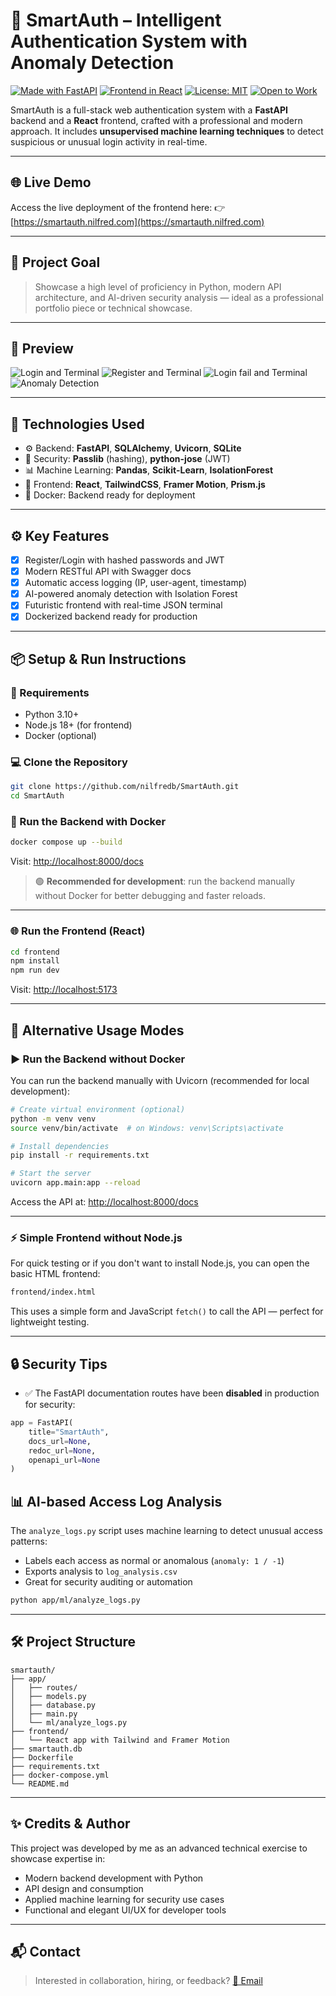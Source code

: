
# 🚀 SmartAuth – Intelligent Authentication System with Anomaly Detection

[![Made with FastAPI](https://img.shields.io/badge/Made%20with-FastAPI-009688?style=for-the-badge&logo=fastapi&logoColor=white)](https://fastapi.tiangolo.com/)
[![Frontend in React](https://img.shields.io/badge/Frontend-React-61DAFB?style=for-the-badge&logo=react&logoColor=black)](https://reactjs.org/)
[![License: MIT](https://img.shields.io/badge/License-MIT-yellow.svg?style=for-the-badge)](https://opensource.org/licenses/MIT)
[![Open to Work](https://img.shields.io/badge/Open%20to-Work-brightgreen?style=for-the-badge&logo=linkedin&logoColor=white)](mailto:nbaez414@gmail.com)


SmartAuth is a full-stack web authentication system with a **FastAPI** backend and a **React** frontend, crafted with a professional and modern approach. It includes **unsupervised machine learning techniques** to detect suspicious or unusual login activity in real-time.

---

## 🌐 Live Demo

Access the live deployment of the frontend here:
👉 [https://smartauth.nilfred.com](https://smartauth.nilfred.com)

---

## 🧠 Project Goal

> Showcase a high level of proficiency in Python, modern API architecture, and AI-driven security analysis — ideal as a professional portfolio piece or technical showcase.

---

## 📸 Preview



![Login and Terminal](./resources/2.png)
![Register and Terminal](./resources/1.png)
![Login fail and Terminal](./resources/3.png)
![Anomaly Detection](./resources/4.png)


---

## 📂 Technologies Used

- ⚙️ Backend: **FastAPI**, **SQLAlchemy**, **Uvicorn**, **SQLite**
- 🔐 Security: **Passlib** (hashing), **python-jose** (JWT)
- 📊 Machine Learning: **Pandas**, **Scikit-Learn**, **IsolationForest**
- 🎨 Frontend: **React**, **TailwindCSS**, **Framer Motion**, **Prism.js**
- 🐳 Docker: Backend ready for deployment

---

## ⚙️ Key Features

- [x] Register/Login with hashed passwords and JWT
- [x] Modern RESTful API with Swagger docs
- [x] Automatic access logging (IP, user-agent, timestamp)
- [x] AI-powered anomaly detection with Isolation Forest
- [x] Futuristic frontend with real-time JSON terminal
- [x] Dockerized backend ready for production

---

## 📦 Setup & Run Instructions

### 🔧 Requirements

- Python 3.10+
- Node.js 18+ (for frontend)
- Docker (optional)

### 💻 Clone the Repository

```bash
git clone https://github.com/nilfredb/SmartAuth.git
cd SmartAuth
```

### 🚀 Run the Backend with Docker

```bash
docker compose up --build
```

Visit: [http://localhost:8000/docs](http://localhost:8000/docs)

> 🟢 **Recommended for development**: run the backend manually without Docker for better debugging and faster reloads.

---

### 🌐 Run the Frontend (React)

```bash
cd frontend
npm install
npm run dev
```

Visit: [http://localhost:5173](http://localhost:5173)

---

## 🧪 Alternative Usage Modes

### ▶️ Run the Backend **without Docker**

You can run the backend manually with Uvicorn (recommended for local development):

```bash
# Create virtual environment (optional)
python -m venv venv
source venv/bin/activate  # on Windows: venv\Scripts\activate

# Install dependencies
pip install -r requirements.txt

# Start the server
uvicorn app.main:app --reload
```

Access the API at: [http://localhost:8000/docs](http://localhost:8000/docs)

---

### ⚡ Simple Frontend without Node.js

For quick testing or if you don't want to install Node.js, you can open the basic HTML frontend:

```bash
frontend/index.html
```

This uses a simple form and JavaScript `fetch()` to call the API — perfect for lightweight testing.

---

## 🔒 Security Tips

- ✅ The FastAPI documentation routes have been **disabled** in production for security:

```python
app = FastAPI(
    title="SmartAuth",
    docs_url=None,
    redoc_url=None,
    openapi_url=None
)
```

## 📊 AI-based Access Log Analysis

The `analyze_logs.py` script uses machine learning to detect unusual access patterns:

- Labels each access as normal or anomalous (`anomaly: 1 / -1`)
- Exports analysis to `log_analysis.csv`
- Great for security auditing or automation

```bash
python app/ml/analyze_logs.py
```

---

## 🛠 Project Structure

```
smartauth/
├── app/
│   ├── routes/
│   ├── models.py
│   ├── database.py
│   ├── main.py
│   └── ml/analyze_logs.py
├── frontend/
│   └── React app with Tailwind and Framer Motion
├── smartauth.db
├── Dockerfile
├── requirements.txt
├── docker-compose.yml
└── README.md
```

---

## ✨ Credits & Author

This project was developed by me as an advanced technical exercise to showcase expertise in:

- Modern backend development with Python
- API design and consumption
- Applied machine learning for security use cases
- Functional and elegant UI/UX for developer tools

---

## 📬 Contact

> Interested in collaboration, hiring, or feedback?
> [📧 Email](mailto:nbaez414@gmail.com)
